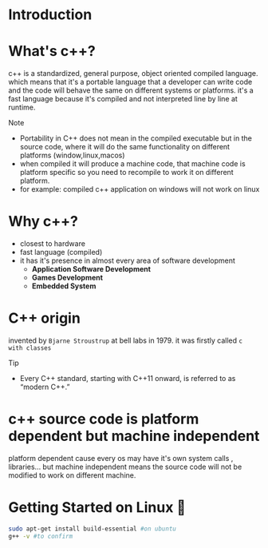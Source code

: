 # Introduction

# What's c++?
c++ is a standardized, general purpose, object oriented compiled language.
which means that it's a portable language that a developer can write code and the code will behave the same on different systems or platforms.
it's a fast language because it's compiled and not interpreted line by line at runtime.
>[!NOTE]
>- Portability in C++ does not mean in the compiled executable but in the source code, where it will do the same functionality on different platforms (window,linux,macos)
>- when compiled it will produce a machine code, that machine code is platform specific so you need to recompile to work it on different platform. 
>- for example: compiled c++ application on windows will not work on linux

# Why c++?
- closest to  hardware
- fast language (compiled)
- it has it's presence in almost every area of software development
   - **Application Software Development**
   - **Games Development**
   - **Embedded System**

# C++ origin
invented by `Bjarne Stroustrup` at bell labs in 1979. it was firstly called `c with classes`

>[!TIP]
> - Every C++ standard, starting with C++11 onward, is referred to as “modern C++.”
>

# c++ source code is platform dependent but machine independent
platform dependent cause every os may have it's own system calls , libraries...
but machine independent means the source code will not be modified to work on different machine.
# Getting Started on Linux 🚀 

```bash
sudo apt-get install build-essential #on ubuntu
g++ -v #to confirm
```
